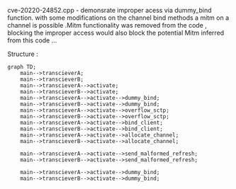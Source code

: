 




cve-20220-24852.cpp - demonsrate improper acess via dummy_bind function. with some modifications on the channel bind methods a  mitm on a channel is possible .Mitm functionality was removed from the code , blocking the improper access would also block the potential Mitm inferred from this code ... 





Structure : 
```mermaid
graph TD;
    main-->transcieverA;
    main-->transcieverB;
    main-->transcieverA-->activate;
    main-->transcieverB-->activate;
    main-->transcieverA-->activate-->dummy_bind;
    main-->transcieverB-->activate-->dummy_bind;
    main-->transcieverA-->activate-->overflow_sctp;
    main-->transcieverB-->activate-->overflow_sctp;
    main-->transcieverA-->activate-->bind_client;
    main-->transcieverB-->activate-->bind_client;
    main-->transcieverA-->activate-->allocate_channel;
    main-->transcieverB-->activate-->allocate_channel;

    main-->transcieverA-->activate-->send_malformed_refresh;
    main-->transcieverB-->activate-->send_malformed_refresh;
    
    main-->transcieverA-->activate-->dummy_bind;
    main-->transcieverB-->activate-->dummy_bind;

    
    

```
 
